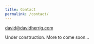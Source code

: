 ```yaml
---
title: Contact
permalink: /contact/
---
```


[david@davidherrig.com](mailto:david@davidherrig.com)

Under construction. More to come soon...
